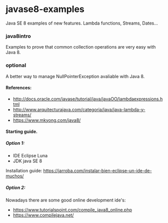# javase8-examples

Java SE 8 examples of new features. Lambda functions, Streams, Dates...

### java8intro 
Examples to prove that common collection operations are very easy with Java 8.

### optional 
A better way to manage NullPointerException avaliable with Java 8.

#### References:
* http://docs.oracle.com/javase/tutorial/java/javaOO/lambdaexpressions.html
* http://www.arquitecturajava.com/categoria/java/java-lambda-y-streams/
* https://www.mkyong.com/java8/

#### Starting guide.

##### Option 1:
* IDE Eclipse Luna
* JDK java SE 8

Installation guide:
https://jarroba.com/instalar-bien-eclipse-un-ide-de-muchos/


##### Option 2:
Nowadays there are some good online development ide's: 
* https://www.tutorialspoint.com/compile_java8_online.php
* https://www.compilejava.net/
